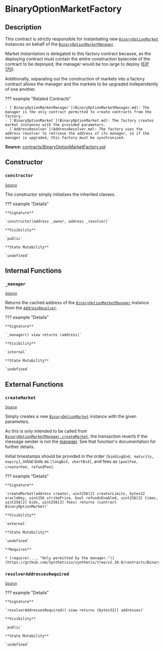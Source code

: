 # BinaryOptionMarketFactory

## Description

This contract is strictly responsible for instantiating new
[`BinaryOptionMarket`](BinaryOptionMarket.md) instances on behalf of
the [`BinaryOptionMarketManager`](BinaryOptionMarketManager.md).

Market instantiation is delegated to this factory contract because,
as the deploying contract must contain the entire construction bytecode
of the contract to be deployed, the manager would be too large to
deploy ([EIP 170](https://eips.ethereum.org/EIPS/eip-170)).

Additionally, separating out the construction of markets into
a factory contract allows the manager and the markets to be upgraded
independently of one another.

??? example "Related Contracts"

    - [`BinaryOptionMarketManager`](BinaryOptionMarketManager.md): The manager is the only contract permitted to create contracts from the factory.
    - [`BinaryOptionMarket`](BinaryOptionMarket.md): The factory creates market instances with the provided parameters.
    - [`AddressResolver`](AddressResolver.md): The factory uses the address resolver to retrieve the address of its manager, so if the manager is upgraded, this factory must be synchronised.

**Source:** [contracts/BinaryOptionMarketFactory.sol](https://github.com/Synthetixio/synthetix/tree/v2.39.0/contracts/BinaryOptionMarketFactory.sol)

## Constructor

### `constructor`

<sub>[Source](https://github.com/Synthetixio/synthetix/tree/v2.39.0/contracts/BinaryOptionMarketFactory.sol#L21)</sub>

The constructor simply initialises the inherited classes.

??? example "Details"

    **Signature**

    `constructor(address _owner, address _resolver)`

    **Visibility**

    `public`

    **State Mutability**

    `undefined`

## Internal Functions

### `_manager`

<sub>[Source](https://github.com/Synthetixio/synthetix/tree/v2.39.0/contracts/BinaryOptionMarketFactory.sol#L32)</sub>

Returns the cached address of the
[`BinaryOptionMarketManager`](BinaryOptionMarketManager.md) instance
from the [`AddressResolver`](AddressResolver.md).

??? example "Details"

    **Signature**

    `_manager() view returns (address)`

    **Visibility**

    `internal`

    **State Mutability**

    `undefined`

## External Functions

### `createMarket`

<sub>[Source](https://github.com/Synthetixio/synthetix/tree/v2.39.0/contracts/BinaryOptionMarketFactory.sol#L38)</sub>

Simply creates a new [`BinaryOptionMarket`](BinaryOptionMarket.md) instance
with the given parameters.

As this is only intended to be called from
[`BinaryOptionMarketManager.createMarket`](BinaryOptionMarketManager.md#createmarket),
the transaction reverts if the message sender is not the [manager](#_manager).
See that function's documentation for further details.

Initial timestamps should be provided in the order `[biddingEnd, maturity, expiry]`, initial bids as
`[longBid, shortBid]`, and fees as `[poolFee, creatorFee, refundFee]`.

??? example "Details"

    **Signature**

    `createMarket(address creator, uint256[2] creatorLimits, bytes32 oracleKey, uint256 strikePrice, bool refundsEnabled, uint256[3] times, uint256[2] bids, uint256[3] fees) returns (contract BinaryOptionMarket)`

    **Visibility**

    `external`

    **State Mutability**

    `undefined`

    **Requires**

    * [require(..., "Only permitted by the manager.")](https://github.com/Synthetixio/synthetix/tree/v2.39.0/contracts/BinaryOptionMarketFactory.sol#L49)

### `resolverAddressesRequired`

<sub>[Source](https://github.com/Synthetixio/synthetix/tree/v2.39.0/contracts/BinaryOptionMarketFactory.sol#L25)</sub>

??? example "Details"

    **Signature**

    `resolverAddressesRequired() view returns (bytes32[] addresses)`

    **Visibility**

    `public`

    **State Mutability**

    `undefined`
